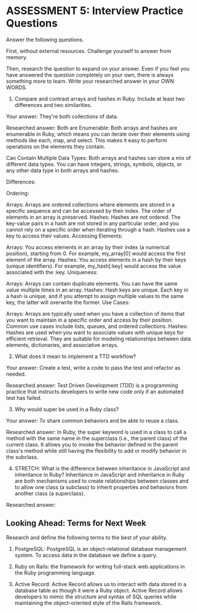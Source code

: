 # ASSESSMENT 5: Interview Practice Questions

Answer the following questions.

First, without external resources. Challenge yourself to answer from memory.

Then, research the question to expand on your answer. Even if you feel you have answered the question completely on your own, there is always something more to learn. Write your researched answer in your OWN WORDS.

1. Compare and contrast arrays and hashes in Ruby. Include at least two differences and two similarities.

Your answer: They're both collections of data. 

Researched answer: Both are Enumerable: Both arrays and hashes are enumerable in Ruby, which means you can iterate over their elements using methods like each, map, and select. This makes it easy to perform operations on the elements they contain.

Can Contain Multiple Data Types: Both arrays and hashes can store a mix of different data types. You can have integers, strings, symbols, objects, or any other data type in both arrays and hashes.

Differences:

Ordering:

Arrays: Arrays are ordered collections where elements are stored in a specific sequence and can be accessed by their index. The order of elements in an array is preserved.
Hashes: Hashes are not ordered. The key-value pairs in a hash are not stored in any particular order, and you cannot rely on a specific order when iterating through a hash. Hashes use a key to access their values.
Accessing Elements:

Arrays: You access elements in an array by their index (a numerical position), starting from 0. For example, my_array[0] would access the first element of the array.
Hashes: You access elements in a hash by their keys (unique identifiers). For example, my_hash[:key] would access the value associated with the :key.
Uniqueness:

Arrays: Arrays can contain duplicate elements. You can have the same value multiple times in an array.
Hashes: Hash keys are unique. Each key in a hash is unique, and if you attempt to assign multiple values to the same key, the latter will overwrite the former.
Use Cases:

Arrays: Arrays are typically used when you have a collection of items that you want to maintain in a specific order and access by their position. Common use cases include lists, queues, and ordered collections.
Hashes: Hashes are used when you want to associate values with unique keys for efficient retrieval. They are suitable for modeling relationships between data elements, dictionaries, and associative arrays.

2. What does it mean to implement a TTD workflow?

Your answer: Create a test, write a code to pass the test and refactor as needed. 

Researched answer: Test Driven Development (TDD) is a programming practice that instructs developers to write new code only if an automated test has failed.

3. Why would super be used in a Ruby class?

Your answer: To share common behaviors and be able to reuse a class. 

Researched answer: In Ruby, the super keyword is used in a class to call a method with the same name in the superclass (i.e., the parent class) of the current class. It allows you to invoke the behavior defined in the parent class's method while still having the flexibility to add or modify behavior in the subclass. 

4. STRETCH: What is the difference between inheritance in JavaScript and inheritance in Ruby? 
Inheritance in JavaScript and inheritance in Ruby are both mechanisms used to create relationships between classes and to allow one class (a subclass) to inherit properties and behaviors from another class (a superclass).

Researched answer:

## Looking Ahead: Terms for Next Week

Research and define the following terms to the best of your ability.

1. PostgreSQL: PostgreSQL is an object-relational database management system. To access data in the database we define a query.

2. Ruby on Rails: the framework for writing full-stack web applications in the Ruby programming language.

3. Active Record: Active Record allows us to interact with data stored in a database table as though it were a Ruby object. Active Record allows developers to mimic the structure and syntax of SQL queries while maintaining the object-oriented style of the Rails framework.

